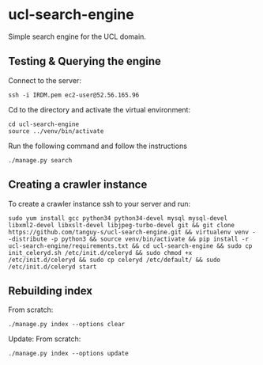 # ucl-search-engine

Simple search engine for the UCL domain.

## Testing & Querying the engine

Connect to the server:
```
ssh -i IRDM.pem ec2-user@52.56.165.96
```

Cd to the directory and activate the virtual environment:
```
cd ucl-search-engine
source ../venv/bin/activate
```

Run the following command and follow the instructions
```
./manage.py search
```



## Creating a crawler instance

To create a crawler instance ssh to your server and run:
```
sudo yum install gcc python34 python34-devel mysql mysql-devel libxml2-devel libxslt-devel libjpeg-turbo-devel git && git clone https://github.com/tanguy-s/ucl-search-engine.git && virtualenv venv --distribute -p python3 && source venv/bin/activate && pip install -r ucl-search-engine/requirements.txt && cd ucl-search-engine && sudo cp init_celeryd.sh /etc/init.d/celeryd && sudo chmod +x /etc/init.d/celeryd && sudo cp celeryd /etc/default/ && sudo /etc/init.d/celeryd start
```

## Rebuilding index 
From scratch:
```
./manage.py index --options clear
```

Update:
From scratch:
```
./manage.py index --options update
```
